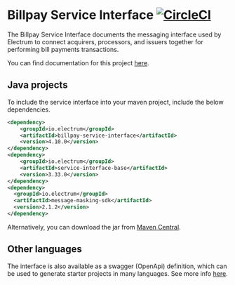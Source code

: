 # Billpay Service Interface  [![CircleCI](https://circleci.com/gh/electrumpayments/billpay-service-interface/tree/master.svg?style=shield)](https://circleci.com/gh/electrumpayments/billpay-service-interface/tree/master)

The Billpay Service Interface documents the messaging interface used by Electrum to connect acquirers, processors, and issuers together for performing bill payments transactions.

You can find documentation for this project [here](https://electrumpayments.github.io/billpay-service-interface-docs/).

## Java projects

To include the service interface into your maven project, include the below dependencies.

```xml
<dependency>
    <groupId>io.electrum</groupId>
    <artifactId>billpay-service-interface</artifactId>
    <version>4.10.0</version>
</dependency>
<dependency>
    <groupId>io.electrum</groupId>
    <artifactId>service-interface-base</artifactId>
    <version>3.33.0</version>
</dependency>
<dependency>
  <groupId>io.electrum</groupId>
  <artifactId>message-masking-sdk</artifactId>
  <version>2.1.2</version>
</dependency>
```

Alternatively, you can download the jar from [Maven Central](https://mvnrepository.com/artifact/io.electrum/billpay-service-interface).

## Other languages

The interface is also available as a swagger (OpenApi) definition, which can be used to generate starter projects in many languages. See more info [here](https://electrumpayments.github.io/billpay-service-interface-docs/specification/swagger).

